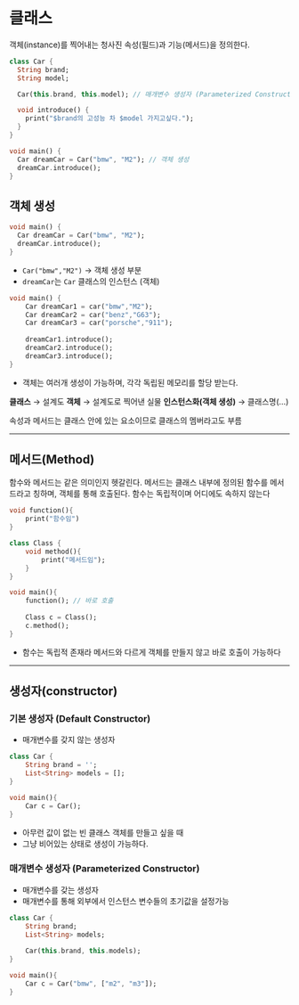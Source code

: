 
# 클래스
객체(instance)를 찍어내는 청사진
속성(필드)과 기능(메서드)을 정의한다.
```dart
class Car {
  String brand;
  String model;

  Car(this.brand, this.model); // 매개변수 생성자 (Parameterized Constructor)

  void introduce() {
    print("$brand의 고성능 차 $model 가지고싶다.");
  }
}

void main() {
  Car dreamCar = Car("bmw", "M2"); // 객체 생성
  dreamCar.introduce();
}

```

## 객체 생성 
```dart
void main() {
  Car dreamCar = Car("bmw", "M2");
  dreamCar.introduce();
}
```

- `Car("bmw","M2")` → 객체 생성 부분
- `dreamCar`는 `Car` 클래스의 인스턴스 (객체)

```dart
void main() {
	Car dreamCar1 = car("bmw","M2");
	Car dreamCar2 = car("benz","G63");
	Car dreamCar3 = car("porsche","911");
	
	dreamCar1.introduce();
	dreamCar2.introduce();
	dreamCar3.introduce();
}
```

- 객체는 여러개 생성이 가능하며, 각각 독립된 메모리를 할당 받는다.

**클래스** → 설계도
**객체** → 설계도로 찍어낸 실물
**인스턴스화(객체 생성)** → 클래스명(…)

속성과 메서드는 클래스 안에 있는 요소이므로 클래스의 멤버라고도 부름

---
## 메서드(Method)

함수와 메서드는 같은 의미인지 헷갈린다.
메서드는 클래스 내부에 정의된 함수를 메서드라고 칭하며, 객체를 통해 호출된다.
함수는 독립적이며 어디에도 속하지 않는다

```dart
void function(){
	print("함수임")
}

class Class {
	void method(){
		print("메서드임");
	}
}

void main(){
	function(); // 바로 호출
	
	Class c = Class();
	c.method();
}
```
- 함수는 독립적 존재라 메서드와 다르게 객체를 만들지 않고 바로 호출이 가능하다

---
## 생성자(constructor)

### 기본 생성자 (Default Constructor)
- 매개변수를 갖지 않는 생성자
```dart
class Car {
	String brand = '';
	List<String> models = [];
}

void main(){
	Car c = Car();
}
```
- 아무런 값이 없는 빈 클래스 객체를 만들고 싶을 때
- 그냥 비어있는 상태로 생성이 가능하다.

### 매개변수 생성자 (Parameterized Constructor)
- 매개변수를 갖는 생성자
- 매개변수를 통해 외부에서 인스턴스 변수들의 초기값을 설정가능
```dart
class Car {
	String brand;
	List<String> models;
	
	Car(this.brand, this.models);
}

void main(){
	Car c = Car("bmw", ["m2", "m3"]);
}
```